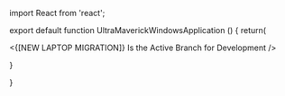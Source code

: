 import React from 'react';


export default function UltraMaverickWindowsApplication ()
{
return(

<{[NEW LAPTOP MIGRATION]} Is the Active Branch for Development />

}


}


